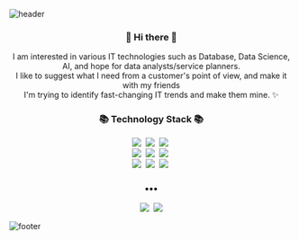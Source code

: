 ![header](https://capsule-render.vercel.app/api?type=slice&color=gradient&height=160&section=header&text=Hi!%20I'm%20Seongju!&fontAlign=50&fontAlignY=70&fontSize=90&fontColor=000000)



<h3 align="center"> 👋 Hi there 👋 </h3>
<p align="center">
I am interested in various IT technologies such as Database, Data Science, AI, and hope for data analysts/service planners.<br>
I like to suggest what I need from a customer's point of view, and make it with my friends <br>
I'm trying to identify fast-changing IT trends and make them mine. ✨
</p>
<h3 align="center">📚 Technology Stack 📚</h3>
<p align="center">
  <img src="https://img.shields.io/badge/-Django-orange"/>&nbsp
  <img src="https://img.shields.io/badge/-React-blue"/>&nbsp
  <img src="https://img.shields.io/badge/-Python-blue"/>&nbsp
  <br>
  <img src="https://img.shields.io/badge/-Node.js-green"/>&nbsp
  <img src="https://img.shields.io/badge/-Nginx-yellowgreen"/>&nbsp
  <img src="https://img.shields.io/badge/-Docker-blue"/>&nbsp

  <br>
  <img src="https://img.shields.io/badge/-MySQL-navy"/>&nbsp
  <img src="https://img.shields.io/badge/-AWS-black"/>&nbsp
  <img src="https://img.shields.io/badge/-Git-black"/>&nbsp
</p>

<h3 align="center">•••</h3>

<p align="center">
  <a href="https://seongju-story.tistory.com/"><img src="https://img.shields.io/badge/Tech%20Blog-11B48A?style=flat-square&logo=Vimeo&logoColor=white&link=https://seongju-story.tistory.com/"/></a>&nbsp
  <a href="mailto:ghcho333@ajou.ac.kr"><img src="https://img.shields.io/badge/Gmail-d14836?style=flat-square&logo=Gmail&logoColor=white&link=mailto:ghcho333@ajou.ac.kr"/></a>
  
</p>

![footer](https://capsule-render.vercel.app/api?type=slice&color=EFDC05&height=100&section=footer)
